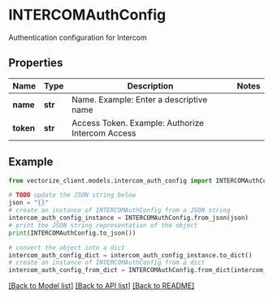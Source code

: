 # INTERCOMAuthConfig

Authentication configuration for Intercom

## Properties

Name | Type | Description | Notes
------------ | ------------- | ------------- | -------------
**name** | **str** | Name. Example: Enter a descriptive name | 
**token** | **str** | Access Token. Example: Authorize Intercom Access | 

## Example

```python
from vectorize_client.models.intercom_auth_config import INTERCOMAuthConfig

# TODO update the JSON string below
json = "{}"
# create an instance of INTERCOMAuthConfig from a JSON string
intercom_auth_config_instance = INTERCOMAuthConfig.from_json(json)
# print the JSON string representation of the object
print(INTERCOMAuthConfig.to_json())

# convert the object into a dict
intercom_auth_config_dict = intercom_auth_config_instance.to_dict()
# create an instance of INTERCOMAuthConfig from a dict
intercom_auth_config_from_dict = INTERCOMAuthConfig.from_dict(intercom_auth_config_dict)
```
[[Back to Model list]](../README.md#documentation-for-models) [[Back to API list]](../README.md#documentation-for-api-endpoints) [[Back to README]](../README.md)


